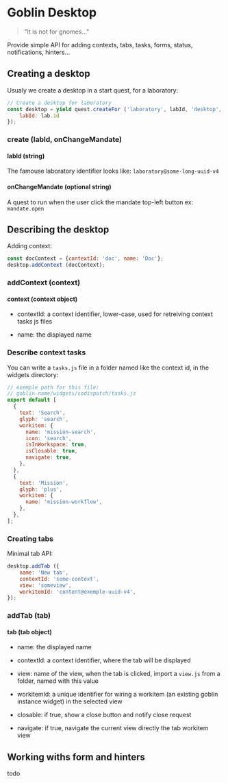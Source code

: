 
# Goblin Desktop

> "It is not for gnomes..."

Provide simple API for adding contexts, tabs, tasks, forms, status,
notifications, hinters...

## Creating a desktop

Usualy we create a desktop in a start quest, for a laboratory:

```js
// Create a desktop for laboratory
const desktop = yield quest.createFor ('laboratory', labId, 'desktop', {
    labId: lab.id
});
```

### create (labId, onChangeMandate)

#### labId (string)

The famouse laboratory identifier looks like: `laboratory@some-long-uuid-v4`

#### onChangeMandate (optional string)

A quest to run when the user click the mandate top-left button ex:
`mandate.open`

## Describing the desktop

Adding context:
```js
const docContext = {contextId: 'doc', name: 'Doc'};
desktop.addContext (docContext);
```

### addContext (context)

#### context (context object)

- contextId: a context identifier, lower-case, used
for retreiving context tasks js files

- name: the displayed name

### Describe context tasks

You can write a `tasks.js` file in a folder named like the context id, in the
widgets directory:

```js
// exemple path for this file:
// goblin-name/widgets/codispatch/tasks.js
export default [
  {
    text: 'Search',
    glyph: 'search',
    workitem: {
      name: 'mission-search',
      icon: 'search',
      isInWorkspace: true,
      isClosable: true,
      navigate: true,
    },
  },
  {
    text: 'Mission',
    glyph: 'plus',
    workitem: {
      name: 'mission-workflow',
    },
  },
];
```

### Creating tabs

Minimal tab API:

```js
desktop.addTab ({
    name: 'New tab',
    contextId: 'some-context',
    view: 'someview',
    workitemId: 'content@exemple-uuid-v4',
});
```
### addTab (tab)

#### tab (tab object)

- name: the displayed name

- contextId: a context identifier, where the tab will be displayed

- view: name of the view, when the tab is clicked, import a `view.js` from a
  folder, named with this value

- workitemId: a unique identifier for wiring a workitem (an existing goblin
  instance widget) in the selected view

- closable: if true, show a close button and notify close request

- navigate: if true, navigate the current view directly the tab workitem view

## Working withs form and hinters

todo
